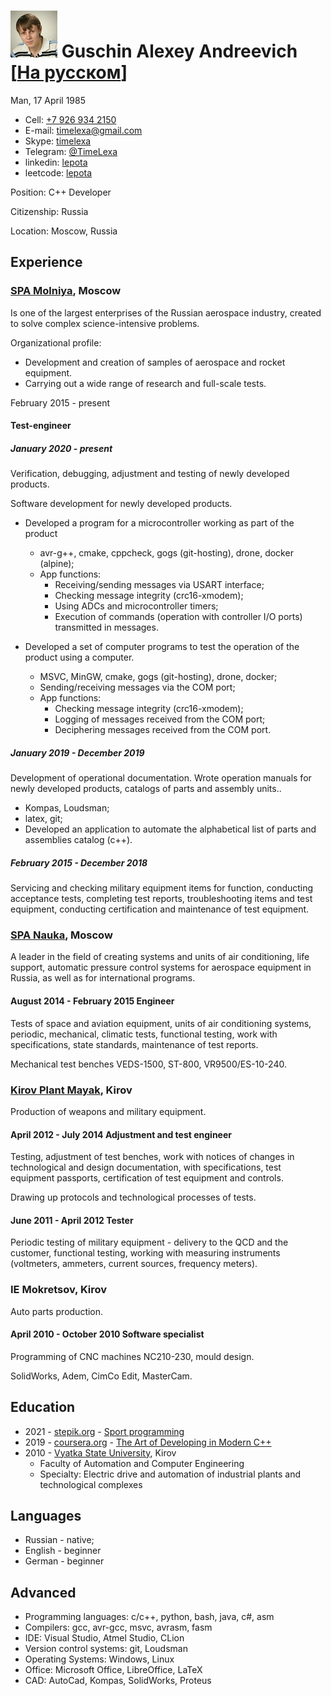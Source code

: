 # ![Photo](../photo.jpeg "Photo") Guschin Alexey Andreevich [[На русском](../../../)]

Man, 17 April 1985

- Cell: [+7 926 934 2150](tel:+79269342150)
- E-mail: [timelexa@gmail.com](mailto:timelexa@gmail.com)
- Skype: [timelexa](skype:time.lexa?userinfo)
- Telegram: [@TimeLexa](https://telegram.me/TimeLexa)
- linkedin: [lepota](https://linkedin.com/in/lepota)
- leetcode: [lepota](https://leetcode.com/lepota)

Position: C++ Developer

Citizenship: Russia

Location: Moscow, Russia

## Experience

### [SPA Molniya](http://www.npomolniya.ru/), Moscow

Is one of the largest enterprises of the Russian aerospace industry, created to solve complex science-intensive problems.

Organizational profile:

- Development and creation of samples of aerospace and rocket equipment.
- Carrying out a wide range of research and full-scale tests.

February 2015 - present

#### Test-engineer

##### January 2020 - present

Verification, debugging, adjustment and testing of newly developed products.

Software development for newly developed products.

- Developed a program for a microcontroller working as part of the product

  - avr-g++, cmake, cppcheck, gogs (git-hosting), drone, docker (alpine);
  - App functions:
    - Receiving/sending messages via USART interface;
    - Checking message integrity (crc16-xmodem);
    - Using ADCs and microcontroller timers;
    - Execution of commands (operation with controller I/O ports) transmitted in messages.

- Developed a set of computer programs to test the operation of the product using a computer.

  - MSVC, MinGW, cmake, gogs (git-hosting), drone, docker;
  - Sending/receiving messages via the COM port;
  - App functions:
    - Checking message integrity (crc16-xmodem);
    - Logging of messages received from the COM port;
    - Deciphering messages received from the COM port.

##### January 2019 - December 2019

Development of operational documentation.
Wrote operation manuals for newly developed products, catalogs of parts and assembly units..

- Kompas, Loudsman;
- latex, git;
- Developed an application to automate the alphabetical list of parts and assemblies catalog (c++).

##### February 2015 - December 2018

Servicing and checking military equipment items for function, conducting acceptance tests, completing test reports, troubleshooting items and test equipment, conducting certification and maintenance of test equipment.

### [SPA Nauka](http://npo-nauka.ru), Moscow

A leader in the field of creating systems and units of air conditioning, life support, automatic pressure control systems for aerospace equipment in Russia, as well as for international programs.

#### August 2014 - February 2015 Engineer

Tests of space and aviation equipment, units of air conditioning systems, periodic, mechanical, climatic tests, functional testing, work with specifications, state standards, maintenance of test reports.

Mechanical test benches VEDS-1500, ST-800, VR9500/ES-10-240.

### [Kirov Plant Mayak](http://kzmayak.ru), Kirov

Production of weapons and military equipment.

#### April 2012 - July 2014 Adjustment and test engineer

Testing, adjustment of test benches, work with notices of changes in technological and design documentation, with specifications, test equipment passports, certification of test equipment and controls.

Drawing up protocols and technological processes of tests.

#### June 2011 - April 2012 Tester

Periodic testing of military equipment - delivery to the QCD and the customer, functional testing, working with measuring instruments (voltmeters, ammeters, current sources, frequency meters).

### IE Mokretsov, Kirov

Auto parts production.

#### April 2010 - October 2010 Software specialist

Programming of CNC machines NC210-230, mould design.

SolidWorks, Adem, CimCo Edit, MasterCam.

## Education

- 2021 - [stepik.org](https://stepik.org) - [Sport programming](https://stepik.org/cert/1255110)
- 2019 - [coursera.org](http://www.coursera.org) - [The Art of Developing in Modern C++](https://www.coursera.org/specializations/c-plus-plus-modern-development)
- 2010 - [Vyatka State University](http://www.vyatsu.ru), Kirov
  - Faculty of Automation and Computer Engineering
  - Specialty: Electric drive and automation of industrial plants and technological complexes

## Languages

- Russian - native;
- English - beginner
- German - beginner

## Advanced

- Programming languages: c/c++, python, bash, java, c#, asm
- Compilers: gcc, avr-gcc, msvc, avrasm, fasm
- IDE: Visual Studio, Atmel Studio, CLion
- Version control systems: git, Loudsman
- Operating Systems: Windows, Linux
- Office: Microsoft Office, LibreOffice, LaTeX
- CAD: AutoCad, Kompas, SolidWorks, Proteus
